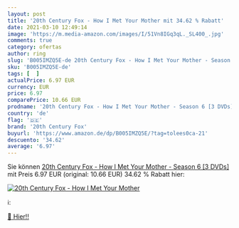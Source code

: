 ```yaml
---
layout: post
title: '20th Century Fox - How I Met Your Mother mit 34.62 % Rabatt'
date: 2021-03-10 12:49:14
image: 'https://m.media-amazon.com/images/I/51Vn8IGq3qL._SL400_.jpg'
comments: true
category: ofertas
author: ring
slug: 'B005IMZQ5E-de 20th Century Fox - How I Met Your Mother - Season 6 [3 DVDs]'
sku: 'B005IMZQ5E-de'
tags: [  ]
actualPrice: 6.97 EUR
currency: EUR
price: 6.97
comparePrice: 10.66 EUR
prodname: '20th Century Fox - How I Met Your Mother - Season 6 [3 DVDs]'
country: 'de'
flag: '🇩🇪'
brand: '20th Century Fox'
buyurl: 'https://www.amazon.de/dp/B005IMZQ5E/?tag=tolees0ca-21'
descuento: '34.62'
average: '6.97'
---
```


Sie können [20th Century Fox - How I Met Your Mother - Season 6 [3 DVDs]](https://www.amazon.de/dp/B005IMZQ5E/?tag=tolees0ca-21) mit Preis 6.97 EUR (original: 10.66 EUR) 34.62 % Rabatt hier:

[![20th Century Fox - How I Met Your Mother](https://m.media-amazon.com/images/I/51Vn8IGq3qL._SL400_.jpg)](https://www.amazon.de/dp/B005IMZQ5E/?tag=tolees0ca-21)

ℹ️:


[🛒 Hier!!](https://www.amazon.de/dp/B005IMZQ5E/?tag=tolees0ca-21)
